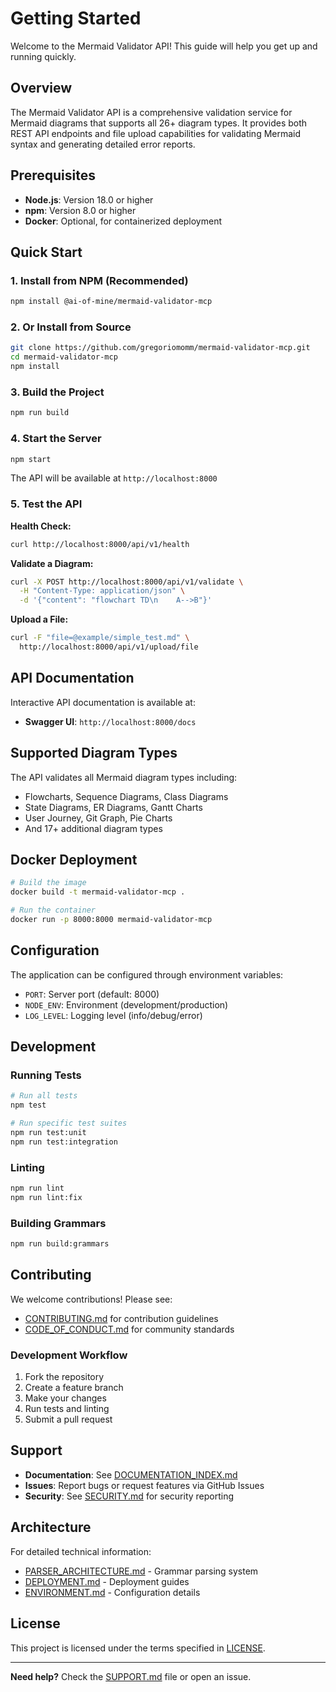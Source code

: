 # Getting Started

Welcome to the Mermaid Validator API! This guide will help you get up and running quickly.

## Overview

The Mermaid Validator API is a comprehensive validation service for Mermaid diagrams that supports all 26+ diagram types. It provides both REST API endpoints and file upload capabilities for validating Mermaid syntax and generating detailed error reports.

## Prerequisites

- **Node.js**: Version 18.0 or higher
- **npm**: Version 8.0 or higher
- **Docker**: Optional, for containerized deployment

## Quick Start

### 1. Install from NPM (Recommended)

```bash
npm install @ai-of-mine/mermaid-validator-mcp
```

### 2. Or Install from Source

```bash
git clone https://github.com/gregoriomomm/mermaid-validator-mcp.git
cd mermaid-validator-mcp
npm install
```

### 3. Build the Project

```bash
npm run build
```

### 4. Start the Server

```bash
npm start
```

The API will be available at `http://localhost:8000`

### 5. Test the API

**Health Check:**
```bash
curl http://localhost:8000/api/v1/health
```

**Validate a Diagram:**
```bash
curl -X POST http://localhost:8000/api/v1/validate \
  -H "Content-Type: application/json" \
  -d '{"content": "flowchart TD\n    A-->B"}'
```

**Upload a File:**
```bash
curl -F "file=@example/simple_test.md" \
  http://localhost:8000/api/v1/upload/file
```

## API Documentation

Interactive API documentation is available at:
- **Swagger UI**: `http://localhost:8000/docs`

## Supported Diagram Types

The API validates all Mermaid diagram types including:
- Flowcharts, Sequence Diagrams, Class Diagrams
- State Diagrams, ER Diagrams, Gantt Charts
- User Journey, Git Graph, Pie Charts
- And 17+ additional diagram types

## Docker Deployment

```bash
# Build the image
docker build -t mermaid-validator-mcp .

# Run the container
docker run -p 8000:8000 mermaid-validator-mcp
```

## Configuration

The application can be configured through environment variables:

- `PORT`: Server port (default: 8000)
- `NODE_ENV`: Environment (development/production)
- `LOG_LEVEL`: Logging level (info/debug/error)

## Development

### Running Tests

```bash
# Run all tests
npm test

# Run specific test suites
npm run test:unit
npm run test:integration
```

### Linting

```bash
npm run lint
npm run lint:fix
```

### Building Grammars

```bash
npm run build:grammars
```

## Contributing

We welcome contributions! Please see:
- [CONTRIBUTING.md](./CONTRIBUTING.md) for contribution guidelines
- [CODE_OF_CONDUCT.md](./CODE_OF_CONDUCT.md) for community standards

### Development Workflow

1. Fork the repository
2. Create a feature branch
3. Make your changes
4. Run tests and linting
5. Submit a pull request

## Support

- **Documentation**: See [DOCUMENTATION_INDEX.md](./DOCUMENTATION_INDEX.md)
- **Issues**: Report bugs or request features via GitHub Issues
- **Security**: See [SECURITY.md](./SECURITY.md) for security reporting

## Architecture

For detailed technical information:
- [PARSER_ARCHITECTURE.md](./PARSER_ARCHITECTURE.md) - Grammar parsing system
- [DEPLOYMENT.md](./DEPLOYMENT.md) - Deployment guides
- [ENVIRONMENT.md](./ENVIRONMENT.md) - Configuration details

## License

This project is licensed under the terms specified in [LICENSE](./LICENSE).

---

**Need help?** Check the [SUPPORT.md](./SUPPORT.md) file or open an issue.